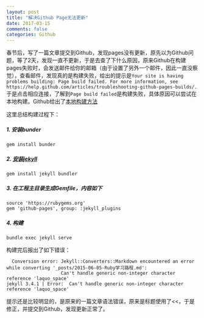 ```yaml
---
layout: post
title: "解决Github Page无法更新"
date: 2017-03-15
comments: false
categories: Github
---
```


春节后，写了一篇文章提交到Github，发现pages没有更新，原先以为Github问题，等了2天，发现一直不更新，于是去查了下什么原因，原来Github在构建pages失败时，会发送邮件给你的邮箱（由于设置了另外一个邮件，因此一直没察觉），查看邮件，发现真的是构建失败，给出的提示是`Your site is having problems building: Page build failed. For more information, see https://help.github.com/articles/troubleshooting-github-pages-builds/.`于是点击相应连接，了解到`Page build failed`是构建失败，具体原因可以尝试在本地构建。Github给出了[本地构建方法](https://help.github.com/articles/setting-up-your-github-pages-site-locally-with-jekyll/#platform-linux)

这里总结构建过程下：

##### 1. 安装bunder
```
gem install bunder
```

##### 2. [安装jekyll](http://jekyllrb.com/)
```
gem install jekyll bundler
```

##### 3. 在工程主目录生成Gemfile，内容如下
```
source 'https://rubygems.org'
gem 'github-pages', group: :jekyll_plugins
```
##### 4. 构建

```
bundle exec jekyll serve
```

构建完后报出了如下错误：

```
  Conversion error: Jekyll::Converters::Markdown encountered an error while converting '_posts/2015-06-05-Ruby学习路程.md':
                    Can't handle generic non-integer character reference 'laquo_space'
jekyll 3.4.1 | Error:  Can't handle generic non-integer character reference 'laquo_space'
```
提示还是比较明显的，是原来的一篇文章语法错误，原来是标题使用了\<\<，于是修正，并提交到Github，发现更新正常了。
